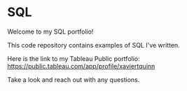 # SQL
Welcome to my SQL portfolio!

This code repository contains examples of SQL I've written. 

Here is the link to my Tableau Public portfolio: 
https://public.tableau.com/app/profile/xaviertquinn

Take a look and reach out with any questions.
